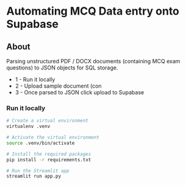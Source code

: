 # Automating MCQ Data entry onto Supabase

## About
Parsing unstructured PDF / DOCX documents (containing MCQ exam questions) to JSON objects for SQL storage.
- 1 - Run it locally
- 2 - Upload sample document (con 
- 3 - Once parsed to JSON click upload to Supabase

### Run it locally

```bash
# Create a virtual environment
virtualenv .venv

# Activate the virtual environment
source .venv/bin/activate

# Install the required packages
pip install -r requirements.txt

# Run the Streamlit app
streamlit run app.py
